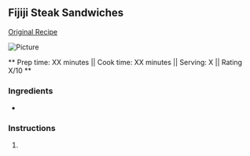 ## Fijiji Steak Sandwiches

[Original Recipe](https://www.LINK_TO_RECIPE)

![Picture](../img/Link_to_picture)

** Prep time: XX minutes || Cook time: XX minutes || Serving: X || Rating X/10 **

### Ingredients

- 

### Instructions

1. 
